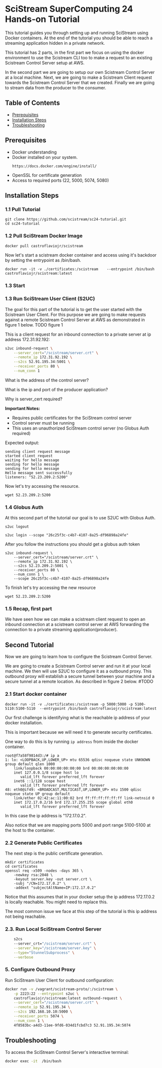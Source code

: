 # SciStream SuperComputing 24 Hands-on Tutorial

This tutorial guides you through setting up and running SciStream using Docker containers. At the end of the tutorial you should be able to reach a streaming application hidden in a private network.

This tutorial has 2 parts, in the first part we focus on using the docker environment to use the Scistream CLI too to make a request to an existing Scistream Control Server setup at AWS.

In the second part we are going to setup our own Scistream Control Server at a local machine. Next, we are going to make a Scistream Client request towards the Scistream Control Server that we created. Finally we are going to stream data from the producer to the consumer.

## Table of Contents
- [Prerequisites](#prerequisites)
- [Installation Steps](#installation-steps)
- [Troubleshooting](#troubleshooting)

## Prerequisites
- Docker understanding
- Docker installed on your system.
  ```
  https://docs.docker.com/engine/install/
  ```
- OpenSSL for certificate generation
- Access to required ports (22, 5000, 5074, 5080)

## Installation Steps

### 1.1 Pull Tutorial
```
git clone https://github.com/scistream/sc24-tutorial.git
cd sc24-tutorial
```

### 1.2 Pull SciStream Docker Image

```bash
docker pull castroflaviojr/scistream
```

Now let's start a scistream docker container and access using it's backdoor by setting the entrypoint as /bin/bash.

```
docker run -it -v ./certificates:/scistream    --entrypoint /bin/bash castroflaviojr/scistream:latest
```

### 1.3 Start

### 1.3 Run SciStream User Client (S2UC)

The goal for this part of the tutorial is to get the user started with the Scistream User Client. For this purpose we are going to make requests against a remote Scistream Control Server at AWS as demonstrated in figure 1 below. TODO figure 1

This is a client request for an inbound connection to a private server at ip address 172.31.92.192:

```bash
s2uc inbound-request \
    --server_cert="/scistream/server.crt" \
    --remote_ip 172.31.92.192 \
    --s2cs 52.91.195.34:5001 \
    --receiver_ports 80 \
    --num_conn 1
```

What is the address of the control server?

What is the ip and port of the producer application?

Why is server_cert required?

**Important Notes:**
- Requires public certificates for the SciStream control server
- Control server must be running
- This uses an unauthorized SciStream control server (no Globus Auth required)

Expected output:

```
sending client request message
started client request
waiting for hello message
sending for hello message
sending for hello message
Hello message sent successfully
listeners: "52.23.209.2:5200"
```
Now let's try accessing the resource.
```
wget 52.23.209.2:5200
```

### 1.4 Globus Auth

At this second part of the tutorial our goal is to use S2UC with Globus Auth.

```
s2uc logout
```
```
s2uc login --scope "26c25f3c-c4b7-4107-8a25-df96898a24fe"
```
After you follow the instructions you should get a globus auth token
```
s2uc inbound-request \
    --server_cert="/scistream/server.crt" \
    --remote_ip 172.31.92.192 \
    --s2cs 52.23.209.2:5001 \
    --receiver_ports 80 \
    --num_conn 1 \
    --scope 26c25f3c-c4b7-4107-8a25-df96898a24fe
```
To finish let's try accessing the new resource
```
wget 52.23.209.2:5200
```
### 1.5 Recap, first part

We have seen how we can make a scistream client request to open an inbound connection at a scistream control server at AWS forwarding the connection to a private streaming application(producer).

## Second Tutorial

Now we are going to learn how to configure the Scistream Control Server.

We are going to create a Scistream Control server and run it at your local machine. We then will use S2UC to configure it as a outbound proxy. This outbound proxy will establish a secure tunnel between your machine and a secure tunnel at a remote location. As described in figure 2 below. #TODO

### 2.1 Start docker container

```
docker run -it -v ./certificates:/scistream -p 5000:5000 -p 5100-5110:5100-5110  --entrypoint /bin/bash castroflaviojr/scistream:latest
```

Our first challenge is identifying what is the reachable ip address of your docker installation.

This is important because we will need it to generate security certificates.

One way to do this is by running `ip address` from inside the docker container.

```
root@f7a58f9814d3:/# ip a
1: lo: <LOOPBACK,UP,LOWER_UP> mtu 65536 qdisc noqueue state UNKNOWN group default qlen 1000
    link/loopback 00:00:00:00:00:00 brd 00:00:00:00:00:00
    inet 127.0.0.1/8 scope host lo
       valid_lft forever preferred_lft forever
    inet6 ::1/128 scope host
       valid_lft forever preferred_lft forever
48: eth0@if49: <BROADCAST,MULTICAST,UP,LOWER_UP> mtu 1500 qdisc noqueue state UP group default
    link/ether 02:42:ac:11:00:02 brd ff:ff:ff:ff:ff:ff link-netnsid 0
    inet 172.17.0.2/16 brd 172.17.255.255 scope global eth0
       valid_lft forever preferred_lft forever
```

In this case the ip address is "172.17.0.2".

Also notice that we are mapping ports 5000 and port range 5100-5100 at the host to the container.

### 2.2 Generate Public Certificates

The next step is the public certificate generation.

```
mkdir certificates
cd certificates
openssl req -x509 -nodes -days 365 \
    -newkey rsa:2048 \
    -keyout server.key -out server.crt \
    -subj "/CN=172.17.0.2" \
    -addext "subjectAltName=IP:172.17.0.2"
```

Notice that this assumes that in your docker setup the ip address 172.17.0.2 is locally reachable. You might need to replace this.

The most common issue we face at this step of the tutorial is this ip address not being reachable.

### 2.3. Run Local SciStream Control Server

```bash
    s2cs
    --server_crt="/scistream/server.crt" \
    --server_key="/scistream/server.key" \
    --type="StunnelSubprocess" \
    --verbose
```

### 5. Configure Outbound Proxy
Run SciStream User Client for outbound configuration:

```bash
docker run -v /vagrant/scistream-proto/:/scistream \
    -p 2223:22 --entrypoint s2uc \
    castroflaviojr/scistream:latest outbound-request \
    --server_cert="/scistream/server.crt" \
    --remote_ip 52.91.195.34 \
    --s2cs 192.168.10.10:5000 \
    --receiver_ports 5074 \
    --num_conn 1 \
    4f8583bc-a4d3-11ee-9fd6-034d1fcbd7c3 52.91.195.34:5074
```

## Troubleshooting

To access the SciStream Control Server's interactive terminal:
```bash
docker exec -it  /bin/bash
```
